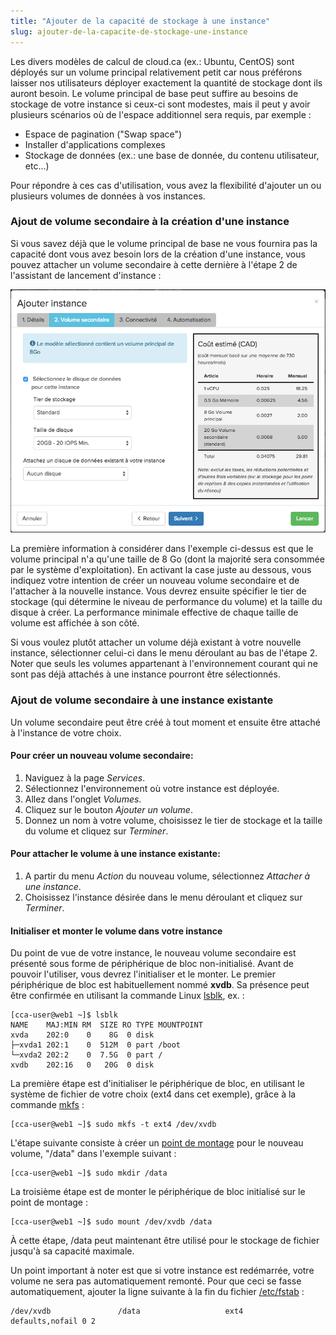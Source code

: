 ```yaml
---
title: "Ajouter de la capacité de stockage à une instance"
slug: ajouter-de-la-capacite-de-stockage-une-instance
---
```


Les divers modèles de calcul de cloud.ca (ex.: Ubuntu, CentOS) sont déployés sur un volume principal relativement petit car nous préférons laisser nos utilisateurs déployer exactement la quantité de stockage dont ils auront besoin. Le volume principal de base peut suffire au besoins de stockage de votre instance si ceux-ci sont modestes, mais il peut y avoir plusieurs scénarios où de l'espace additionnel sera requis, par exemple :

- Espace de pagination ("Swap space")
- Installer d'applications complexes
- Stockage de données (ex.: une base de donnée, du contenu utilisateur, etc...)

Pour répondre à ces cas d'utilisation, vous avez la flexibilité d'ajouter un ou plusieurs volumes de données à vos instances.

### Ajout de volume secondaire à la création d'une instance
Si vous savez déjà que le volume principal de base ne vous fournira pas la capacité dont vous avez besoin lors de la création d'une instance, vous pouvez attacher un volume secondaire à cette dernière à l'étape 2 de l'assistant de lancement d'instance :

![Volume secondaire](/assets/secondary-volume-fr.png)

La première information à considérer dans l'exemple ci-dessus est que le volume principal n'a qu'une taille de 8 Go (dont la majorité sera consommée par le système d'exploitation). En activant la case juste au dessous, vous indiquez votre intention de créer un nouveau volume secondaire et de l'attacher à la nouvelle instance. Vous devrez ensuite spécifier le tier de stockage (qui détermine le niveau de performance du volume) et la taille du disque à créer. La performance minimale effective de chaque taille de volume est affichée à son côté.

Si vous voulez plutôt attacher un volume déjà existant à votre nouvelle instance, sélectionner celui-ci dans le menu déroulant au bas de l'étape 2. Noter que seuls les volumes appartenant à l'environnement courant qui ne sont pas déjà attachés à une instance pourront être sélectionnés.

### Ajout de volume secondaire à une instance existante

Un volume secondaire peut être créé à tout moment et ensuite être attaché à l'instance de votre choix.

#### Pour créer un nouveau volume secondaire:

1. Naviguez à la page *Services*.
1. Sélectionnez l'environnement où votre instance est déployée.
1. Allez dans l'onglet *Volumes*.
1. Cliquez sur le bouton *Ajouter un volume*.
1. Donnez un nom à votre volume, choisissez le tier de stockage et la taille du volume et cliquez sur *Terminer*.

#### Pour attacher le volume à une instance existante:

1. A partir du menu *Action* du nouveau volume, sélectionnez *Attacher à une instance*.
1. Choisissez l'instance désirée dans le menu déroulant et cliquez sur *Terminer*.

#### Initialiser et monter le volume dans votre instance
Du point de vue de votre instance, le nouveau volume secondaire est présenté sous forme de périphérique de bloc non-initialisé. Avant de pouvoir l'utiliser, vous devrez l'initialiser et le monter. Le premier périphérique de bloc est habituellement nommé **xvdb**. Sa présence peut être confirmée en utilisant la commande Linux [lsblk](http://manpages.courier-mta.org/htmlman8/lsblk.8.html), ex. :

```
[cca-user@web1 ~]$ lsblk
NAME    MAJ:MIN RM  SIZE RO TYPE MOUNTPOINT
xvda    202:0    0    8G  0 disk
├─xvda1 202:1    0  512M  0 part /boot
└─xvda2 202:2    0  7.5G  0 part /
xvdb    202:16   0   20G  0 disk
```

La première étape est d'initialiser le périphérique de bloc, en utilisant le système de fichier de votre choix (ext4 dans cet exemple), grâce à la commande [mkfs](http://www.unixtutorial.org/2014/07/how-to-use-mkfs/) :

```
[cca-user@web1 ~]$ sudo mkfs -t ext4 /dev/xvdb
```

L'étape suivante consiste à créer un [point de montage](https://fr.wikipedia.org/wiki/Point_de_montage) pour le nouveau volume, "/data" dans l'exemple suivant :

```
[cca-user@web1 ~]$ sudo mkdir /data
```

La troisième étape est de monter le périphérique de bloc initialisé sur le point de montage :

```
[cca-user@web1 ~]$ sudo mount /dev/xvdb /data
```

À cette étape, /data peut maintenant être utilisé pour le stockage de fichier jusqu'à sa capacité maximale.

Un point important à noter est que si votre instance est redémarrée, votre volume ne sera pas automatiquement remonté. Pour que ceci se fasse automatiquement, ajouter la ligne suivante à la fin du fichier [/etc/fstab](http://www.linfo.org/etc_fstab.html) :

```
/dev/xvdb               /data                   ext4    defaults,nofail 0 2
```
